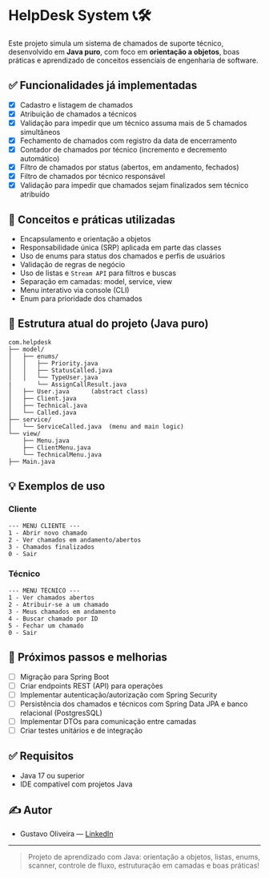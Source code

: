 # HelpDesk System 📞🛠️

Este projeto simula um sistema de chamados de suporte técnico, desenvolvido em **Java puro**, com foco em **orientação a objetos**, boas práticas e aprendizado de conceitos essenciais de engenharia de software.

## ✅ Funcionalidades já implementadas

- [x] Cadastro e listagem de chamados
- [x] Atribuição de chamados a técnicos
- [x] Validação para impedir que um técnico assuma mais de 5 chamados simultâneos
- [x] Fechamento de chamados com registro da data de encerramento
- [x] Contador de chamados por técnico (incremento e decremento automático)
- [x] Filtro de chamados por status (abertos, em andamento, fechados)
- [x] Filtro de chamados por técnico responsável
- [x] Validação para impedir que chamados sejam finalizados sem técnico atribuído

## 🧠 Conceitos e práticas utilizadas

- Encapsulamento e orientação a objetos
- Responsabilidade única (SRP) aplicada em parte das classes
- Uso de enums para status dos chamados e perfis de usuários
- Validação de regras de negócio
- Uso de listas e `Stream API` para filtros e buscas
- Separação em camadas: model, service, view
- Menu interativo via console (CLI)
- Enum para prioridade dos chamados

## 📁 Estrutura atual do projeto (Java puro)

```
com.helpdesk
├── model/
│   ├── enums/
│   │   ├── Priority.java
│   │   ├── StatusCalled.java
│   │   └── TypeUser.java
|       └── AssignCallResult.java
│   ├── User.java      (abstract class)
│   ├── Client.java
│   ├── Technical.java
│   └── Called.java
├── service/
│   └── ServiceCalled.java  (menu and main logic)
└── view/
    ├── Menu.java
    ├── ClientMenu.java
    └── TechnicalMenu.java
├── Main.java
```

## 💡 Exemplos de uso

### Cliente

```text
--- MENU CLIENTE ---
1 - Abrir novo chamado
2 - Ver chamados em andamento/abertos
3 - Chamados finalizados
0 - Sair
```

### Técnico

```text
--- MENU TÉCNICO ---
1 - Ver chamados abertos
2 - Atribuir-se a um chamado
3 - Meus chamados em andamento
4 - Buscar chamado por ID
5 - Fechar um chamado
0 - Sair
```

## 🧭 Próximos passos e melhorias

- [ ] Migração para Spring Boot
- [ ] Criar endpoints REST (API) para operações
- [ ] Implementar autenticação/autorização com Spring Security
- [ ] Persistência dos chamados e técnicos com Spring Data JPA e banco relacional (PostgresSQL)
- [ ] Implementar DTOs para comunicação entre camadas
- [ ] Criar testes unitários e de integração

## ✅ Requisitos

- Java 17 ou superior
- IDE compatível com projetos Java

## ✍️ Autor

- Gustavo Oliveira — [LinkedIn](https://www.linkedin.com/in/gustavo-oliveira-1477922b3/)

---

> Projeto de aprendizado com Java: orientação a objetos, listas, enums, scanner, controle de fluxo, estruturação em camadas e boas práticas!
